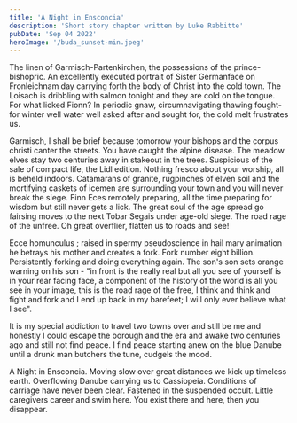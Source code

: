 ```yaml
---
title: 'A Night in Ensconcia'
description: 'Short story chapter written by Luke Rabbitte'
pubDate: 'Sep 04 2022'
heroImage: '/buda_sunset-min.jpeg'
---
```


The linen of Garmisch-Partenkirchen, the possessions of the prince-bishopric. An excellently executed portrait of Sister Germanface on Fronleichnam day carrying forth the body of Christ into the cold town. The Loisach is dribbling with salmon tonight and they are cold on the tongue. For what licked Fionn? In periodic gnaw, circumnavigating thawing fought-for winter well water well asked after and sought for, the cold melt frustrates us.

Garmisch, I shall be brief because tomorrow your bishops and the corpus christi canter the streets. You have caught the alpine disease. The meadow elves stay two centuries away in stakeout in the trees. Suspicious of the sale of compact life, the Lidl edition. Nothing fresco about your worship, all is beheld indoors. Catamarans of granite, rugpinches of elven soil and the mortifying caskets of icemen are surrounding your town and you will never break the siege. Finn Eces remotely preparing, all the time preparing for wisdom but still never gets a lick. The great soul of the age spread go fairsing moves to the next Tobar Segais under age-old siege. The road rage of the unfree. Oh great overflier, flatten us to roads and see!

Ecce homunculus ; raised in spermy pseudoscience in hail mary animation he betrays his mother and creates a fork. Fork number eight billion. Persistently forking and doing everything again. The son's son sets orange warning on his son - "in front is the really real but all you see of yourself is in your rear facing face, a component of the history of the world is all you see in your image, this is the road rage of the free, I think and think and fight and fork and I end up back in my barefeet; I will only ever believe what I see".

It is my special addiction to travel two towns over and still be me and honestly I could escape the borough and the era and awake two centuries ago and still not find peace. I find peace starting anew on the blue Danube until a drunk man butchers the tune, cudgels the mood.

A Night in Ensconcia. Moving slow over great distances we kick up timeless earth. Overflowing Danube carrying us to Cassiopeia. Conditions of carriage have never been clear. Fastened in the suspended occult. Little caregivers career and swim here. You exist there and here, then you disappear.
